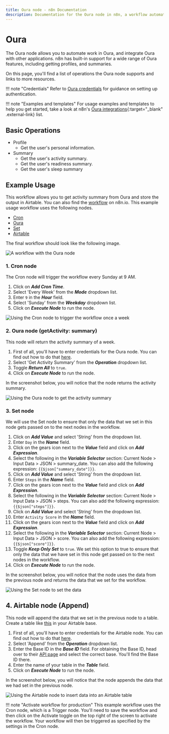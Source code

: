 ```yaml
---
title: Oura node - n8n Documentation
description: Documentation for the Oura node in n8n, a workflow automation platform. Includes details of operations and configuration, and links to examples and credentials information.
---
```


# Oura

The Oura node allows you to automate work in Oura, and integrate Oura with other applications. n8n has built-in support for a wide range of Oura features, including getting profiles, and summaries. 

On this page, you'll find a list of operations the Oura node supports and links to more resources.

!!! note "Credentials"
    Refer to [Oura credentials](/integrations/builtin/credentials/oura/) for guidance on setting up authentication. 

!!! note "Examples and templates"
    For usage examples and templates to help you get started, take a look at n8n's [Oura integrations](https://n8n.io/integrations/oura/){:target="_blank" .external-link} list.


## Basic Operations

* Profile
    * Get the user's personal information.
* Summary
    * Get the user's activity summary.
    * Get the user's readiness summary.
    * Get the user's sleep summary

## Example Usage

This workflow allows you to get activity summary from Oura and store the output in Airtable. You can also find the [workflow](https://n8n.io/workflows/882) on n8n.io. This example usage workflow uses the following nodes.
- [Cron](/integrations/builtin/core-nodes/n8n-nodes-base.cron/)
- [Oura]()
- [Set](/integrations/builtin/core-nodes/n8n-nodes-base.set/)
- [Airtable](/integrations/builtin/app-nodes/n8n-nodes-base.airtable/)

The final workflow should look like the following image.

![A workflow with the Oura node](/_images/integrations/builtin/app-nodes/oura/workflow.png)

### 1. Cron node

The Cron node will trigger the workflow every Sunday at 9 AM.

1. Click on ***Add Cron Time***.
2. Select 'Every Week' from the ***Mode*** dropdown list.
3. Enter `9` in the ***Hour*** field.
4. Select 'Sunday' from the ***Weekday*** dropdown list.
5. Click on ***Execute Node*** to run the node.

![Using the Cron node to trigger the workflow once a week](/_images/integrations/builtin/app-nodes/oura/cron_node.png)

### 2. Oura node (getActivity: summary)

This node will return the activity summary of a week.

1. First of all, you'll have to enter credentials for the Oura node. You can find out how to do that [here](/integrations/builtin/credentials/oura/).
2. Select 'Get Activity Summary' from the ***Operation*** dropdown list.
3. Toggle ***Return All*** to `true`.
4. Click on ***Execute Node*** to run the node.

In the screenshot below, you will notice that the node returns the activity summary.

![Using the Oura node to get the activity summary](/_images/integrations/builtin/app-nodes/oura/oura_node.png)

### 3. Set node

We will use the Set node to ensure that only the data that we set in this node gets passed on to the next nodes in the workflow.


1. Click on ***Add Value*** and select 'String' from the dropdown list.
2. Enter `Day` in the ***Name*** field.
3. Click on the gears icon next to the ***Value*** field and click on ***Add Expression***.
4. Select the following in the ***Variable Selector*** section: Current Node > Input Data > JSON > summary_date. You can also add the following expression: `{{$json["summary_date"]}}`.
5. Click on ***Add Value*** and select 'String' from the dropdown list.
6. Enter `Steps` in the ***Name*** field.
7. Click on the gears icon next to the ***Value*** field and click on ***Add Expression***.
8. Select the following in the ***Variable Selector*** section: Current Node > Input Data > JSON > steps. You can also add the following expression: `{{$json["steps"]}}`.
9. Click on ***Add Value*** and select 'String' from the dropdown list.
10. Enter `Activity Score` in the ***Name*** field.
11. Click on the gears icon next to the ***Value*** field and click on ***Add Expression***.
12. Select the following in the ***Variable Selector*** section: Current Node > Input Data > JSON > score. You can also add the following expression: `{{$json["score"]}}`.
13. Toggle ***Keep Only Set*** to `true`. We set this option to true to ensure that only the data that we have set in this node get passed on to the next nodes in the workflow.
14. Click on ***Execute Node*** to run the node.

In the screenshot below, you will notice that the node uses the data from the previous node and returns the data that we set for the workflow.

![Using the Set node to set the data](/_images/integrations/builtin/app-nodes/oura/set_node.png)

## 4. Airtable node (Append)

This node will append the data that we set in the previous node to a table. Create a table like [this](https://airtable.com/shrUqFItKPlSpgrht) in your Airtable base.

1. First of all, you'll have to enter credentials for the Airtable node. You can find out how to do that [here](/integrations/builtin/credentials/airtable/).
2. Select 'Append' from the ***Operation*** dropdown list.
3. Enter the Base ID in the ***Base ID*** field. For obtaining the Base ID, head over to their [API page](https://airtable.com/api) and select the correct base. You'll find the Base ID there.
4. Enter the name of your table in the ***Table*** field.
5. Click on ***Execute Node*** to run the node.

In the screenshot below, you will notice that the node appends the data that we had set in the previous node.

![Using the Airtable node to insert data into an Airtable table](/_images/integrations/builtin/app-nodes/oura/airtable_node.png)

!!! note "Activate workflow for production"
    This example workflow uses the Cron node, which is a Trigger node. You'll need to save the workflow and then click on the Activate toggle on the top right of the screen to activate the workflow. Your workflow will then be triggered as specified by the settings in the Cron node.


